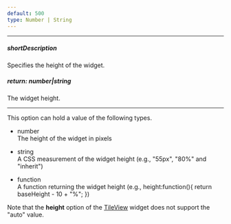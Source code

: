 ```yaml
---
default: 500
type: Number | String
---
```

---
##### shortDescription
Specifies the height of the widget.

##### return: number|string
The widget height.

---
This option can hold a value of the following types.

- number  
The height of the widget in pixels

- string  
A CSS measurement of the widget height (e.g., "55px", "80%" and "inherit")

- function  
A function returning the widget height (e.g., height:function(){ return baseHeight - 10 + "%"; })

Note that the **height** option of the [TileView](/api-reference/10%20UI%20Widgets/dxTileView '/Documentation/ApiReference/UI_Widgets/dxTileView/') widget does not support the "auto" value.